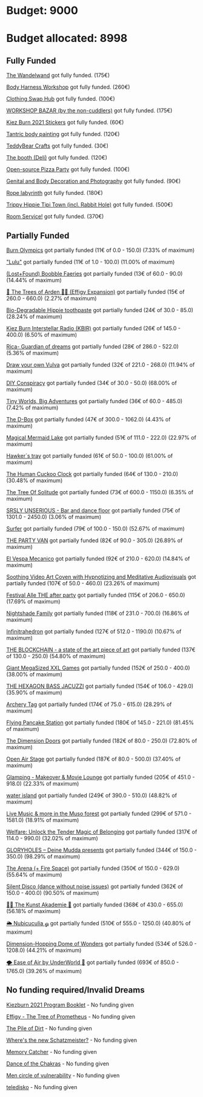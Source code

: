 # Budget: 9000 

# Budget allocated: 8998 
 
## Fully Funded 
[The Wandelwand](https://kiezburn.dreams.wtf/kb21/60cce3349cbf16002c5b7cad) got fully funded. (175€) 
 
[Body Harness Workshop](https://kiezburn.dreams.wtf/kb21/60c8539bc4f39f002c95efc7) got fully funded. (260€) 
 
[Clothing Swap Hub](https://kiezburn.dreams.wtf/kb21/60c9094d551867002ccd8fac) got fully funded. (100€) 
 
[WORKSHOP BAZAR (by the non-cuddlers)](https://kiezburn.dreams.wtf/kb21/60cc633c9cbf16002c5b7aa3) got fully funded. (175€) 
 
[Kiez Burn 2021 Stickers](https://kiezburn.dreams.wtf/kb21/60c7ab89c4f39f002c95ef9f) got fully funded. (60€) 
 
[Tantric body painting](https://kiezburn.dreams.wtf/kb21/60cb72b19cbf16002c5b795e) got fully funded. (120€) 
 
[TeddyBear Crafts](https://kiezburn.dreams.wtf/kb21/60cc59f49cbf16002c5b7a5d) got fully funded. (30€) 
 
[The booth (Deli)](https://kiezburn.dreams.wtf/kb21/60be4a25d59149002c77e9e5) got fully funded. (120€) 
 
[Open-source Pizza Party](https://kiezburn.dreams.wtf/kb21/60cc6bb29cbf16002c5b7ae6) got fully funded. (100€) 
 
[Genital and Body Decoration and Photography](https://kiezburn.dreams.wtf/kb21/60ccde7a9cbf16002c5b7c91) got fully funded. (90€) 
 
[Rope labyrinth](https://kiezburn.dreams.wtf/kb21/60cceb2e9cbf16002c5b7cb8) got fully funded. (180€) 
 
[Trippy Hippie Tipi Town (incl. Rabbit Hole)](https://kiezburn.dreams.wtf/kb21/60c10592949852002d730c8e) got fully funded. (500€) 
 
[Room Service!](https://kiezburn.dreams.wtf/kb21/60c72fe0949852002d730e84) got fully funded. (370€) 
 
## Partially Funded 
[Burn Olympics](https://kiezburn.dreams.wtf/kb21/60ccaba49cbf16002c5b7bf6) got partially funded (11€ of 0.0 - 150.0) (7.33% of maximum) 
 
["Lulu"](https://kiezburn.dreams.wtf/kb21/60c23bb6949852002d730cf7) got partially funded (11€ of 1.0 - 100.0) (11.00% of maximum) 
 
[(Lost+Found) Boobble Faeries](https://kiezburn.dreams.wtf/kb21/60cc8c0c9cbf16002c5b7bbf) got partially funded (13€ of 60.0 - 90.0) (14.44% of maximum) 
 
[🌳 The Trees of Arden 🌲🌴 (Effigy Expansion)](https://kiezburn.dreams.wtf/kb21/60ccb6929cbf16002c5b7c2a) got partially funded (15€ of 260.0 - 660.0) (2.27% of maximum) 
 
[Bio-Degradable Hippie toothpaste](https://kiezburn.dreams.wtf/kb21/60cc847f9cbf16002c5b7b85) got partially funded (24€ of 30.0 - 85.0) (28.24% of maximum) 
 
[Kiez Burn Interstellar Radio (KBIR)](https://kiezburn.dreams.wtf/kb21/6082c63fb9d235002c681086) got partially funded (26€ of 145.0 - 400.0) (6.50% of maximum) 
 
[Rica- Guardian of dreams](https://kiezburn.dreams.wtf/kb21/60b7cfe6686280002df163bf) got partially funded (28€ of 286.0 - 522.0) (5.36% of maximum) 
 
[Draw your own Vulva](https://kiezburn.dreams.wtf/kb21/60c9fa58551867002ccd8fef) got partially funded (32€ of 221.0 - 268.0) (11.94% of maximum) 
 
[DIY Conspiracy](https://kiezburn.dreams.wtf/kb21/60ccae429cbf16002c5b7c04) got partially funded (34€ of 30.0 - 50.0) (68.00% of maximum) 
 
[Tiny Worlds, Big Adventures](https://kiezburn.dreams.wtf/kb21/60bd32bee5444a002cba7536) got partially funded (36€ of 60.0 - 485.0) (7.42% of maximum) 
 
[The D-Box](https://kiezburn.dreams.wtf/kb21/60c8c180551867002ccd8f56) got partially funded (47€ of 300.0 - 1062.0) (4.43% of maximum) 
 
[Magical Mermaid Lake](https://kiezburn.dreams.wtf/kb21/60cb002f551867002ccd9126) got partially funded (51€ of 111.0 - 222.0) (22.97% of maximum) 
 
[Hawker´s tray](https://kiezburn.dreams.wtf/kb21/60cd09259cbf16002c5b7d64) got partially funded (61€ of 50.0 - 100.0) (61.00% of maximum) 
 
[The Human Cuckoo Clock](https://kiezburn.dreams.wtf/kb21/60cc4a8b9cbf16002c5b7a16) got partially funded (64€ of 130.0 - 210.0) (30.48% of maximum) 
 
[The Tree Of Solitude](https://kiezburn.dreams.wtf/kb21/60cb6daa9cbf16002c5b793a) got partially funded (73€ of 600.0 - 1150.0) (6.35% of maximum) 
 
[SRSLY UNSERIOUS - Bar and dance floor](https://kiezburn.dreams.wtf/kb21/60cc8d2a9cbf16002c5b7bc3) got partially funded (75€ of 1301.0 - 2450.0) (3.06% of maximum) 
 
[Surfer](https://kiezburn.dreams.wtf/kb21/60c9aed9551867002ccd8fcb) got partially funded (79€ of 100.0 - 150.0) (52.67% of maximum) 
 
[THE PARTY VAN](https://kiezburn.dreams.wtf/kb21/60cbc0749cbf16002c5b79e8) got partially funded (82€ of 90.0 - 305.0) (26.89% of maximum) 
 
[El Vespa Mecanico](https://kiezburn.dreams.wtf/kb21/60be0f0ad59149002c77e9b4) got partially funded (92€ of 210.0 - 620.0) (14.84% of maximum) 
 
[Soothing Video Art Coven with Hypnotizing and Meditative Audiovisuals](https://kiezburn.dreams.wtf/kb21/60bdaff8e5444a002cba75e1) got partially funded (107€ of 50.0 - 460.0) (23.26% of maximum) 
 
[Festival Alle THE after party](https://kiezburn.dreams.wtf/kb21/60bf976059fea8002c781067) got partially funded (115€ of 206.0 - 650.0) (17.69% of maximum) 
 
[Nightshade Family](https://kiezburn.dreams.wtf/kb21/60cc44ba9cbf16002c5b7a0b) got partially funded (118€ of 231.0 - 700.0) (16.86% of maximum) 
 
[Infinitrahedron](https://kiezburn.dreams.wtf/kb21/60cb979e9cbf16002c5b797d) got partially funded (127€ of 512.0 - 1190.0) (10.67% of maximum) 
 
[THE BLOCKCHAIN - a state of the art piece of art](https://kiezburn.dreams.wtf/kb21/60c734a2949852002d730e88) got partially funded (137€ of 130.0 - 250.0) (54.80% of maximum) 
 
[Giant MegaSized XXL Games](https://kiezburn.dreams.wtf/kb21/60ccf87d9cbf16002c5b7d3c) got partially funded (152€ of 250.0 - 400.0) (38.00% of maximum) 
 
[THE HEXAGON BASS JACUZZI](https://kiezburn.dreams.wtf/kb21/60cc75079cbf16002c5b7b62) got partially funded (154€ of 106.0 - 429.0) (35.90% of maximum) 
 
[Archery Tag](https://kiezburn.dreams.wtf/kb21/60bb92bee5444a002cba7475) got partially funded (174€ of 75.0 - 615.0) (28.29% of maximum) 
 
[Flying Pancake Station](https://kiezburn.dreams.wtf/kb21/60b66dc8686280002df16384) got partially funded (180€ of 145.0 - 221.0) (81.45% of maximum) 
 
[The Dimension Doors](https://kiezburn.dreams.wtf/kb21/60bd2c90e5444a002cba7522) got partially funded (182€ of 80.0 - 250.0) (72.80% of maximum) 
 
[Open Air Stage](https://kiezburn.dreams.wtf/kb21/60be4fd9d59149002c77e9f1) got partially funded (187€ of 80.0 - 500.0) (37.40% of maximum) 
 
[Glamping - Makeover & Movie Lounge](https://kiezburn.dreams.wtf/kb21/60cc5f3d9cbf16002c5b7a92) got partially funded (205€ of 451.0 - 918.0) (22.33% of maximum) 
 
[water island](https://kiezburn.dreams.wtf/kb21/60c7a349c4f39f002c95ef95) got partially funded (249€ of 390.0 - 510.0) (48.82% of maximum) 
 
[Live Music & more in the Muso forest](https://kiezburn.dreams.wtf/kb21/60cc9d3e9cbf16002c5b7bdf) got partially funded (299€ of 571.0 - 1581.0) (18.91% of maximum) 
 
[Welfare: Unlock the Tender Magic of Belonging](https://kiezburn.dreams.wtf/kb21/60ca18ea551867002ccd9011) got partially funded (317€ of 114.0 - 990.0) (32.02% of maximum) 
 
[GLORYHOLES – Deine Mudda presents](https://kiezburn.dreams.wtf/kb21/60d182e6463d4e002c31e408) got partially funded (344€ of 150.0 - 350.0) (98.29% of maximum) 
 
[The Arena (+ Fire Space)](https://kiezburn.dreams.wtf/kb21/605112ac4e7fb0002cf5a0f6) got partially funded (350€ of 150.0 - 629.0) (55.64% of maximum) 
 
[Silent Disco (dance without noise issues)](https://kiezburn.dreams.wtf/kb21/60be3cddd59149002c77e9d5) got partially funded (362€ of 150.0 - 400.0) (90.50% of maximum) 
 
[🧑‍🎨 The Kunst Akademie 🎨](https://kiezburn.dreams.wtf/kb21/60c74014949852002d730ea6) got partially funded (368€ of 430.0 - 655.0) (56.18% of maximum) 
 
[🌥 Nubicuculia ௐ](https://kiezburn.dreams.wtf/kb21/60c79118c4f39f002c95ef85) got partially funded (510€ of 555.0 - 1250.0) (40.80% of maximum) 
 
[Dimension-Hopping Dome of Wonders](https://kiezburn.dreams.wtf/kb21/60ca1fc7551867002ccd902f) got partially funded (534€ of 526.0 - 1208.0) (44.21% of maximum) 
 
[🌪️ Ease of Air by UnderWorld 💫](https://kiezburn.dreams.wtf/kb21/60bcb8d4e5444a002cba7482) got partially funded (693€ of 850.0 - 1765.0) (39.26% of maximum) 
 
## No funding required/Invalid Dreams 
[Kiezburn 2021 Program Booklet](https://kiezburn.dreams.wtf/kb21/60c2783f949852002d730d10) - No funding given 
 
[Effigy - The Tree of Prometheus](https://kiezburn.dreams.wtf/kb21/60d1b29d463d4e002c31e468) - No funding given 
 
[The Pile of Dirt](https://kiezburn.dreams.wtf/kb21/60673a006f20ca002c604053) - No funding given 
 
[Where's the new Schatzmeister?](https://kiezburn.dreams.wtf/kb21/60c27e54949852002d730d11) - No funding given 
 
[Memory Catcher](https://kiezburn.dreams.wtf/kb21/60cb948d9cbf16002c5b797a) - No funding given 
 
[Dance of the Chakras](https://kiezburn.dreams.wtf/kb21/60cad9eb551867002ccd9112) - No funding given 
 
[Men circle of vulnerability](https://kiezburn.dreams.wtf/kb21/60b90e48686280002df16419) - No funding given 
 
[teledisko](https://kiezburn.dreams.wtf/kb21/60c73f92949852002d730ea1) - No funding given 
 
